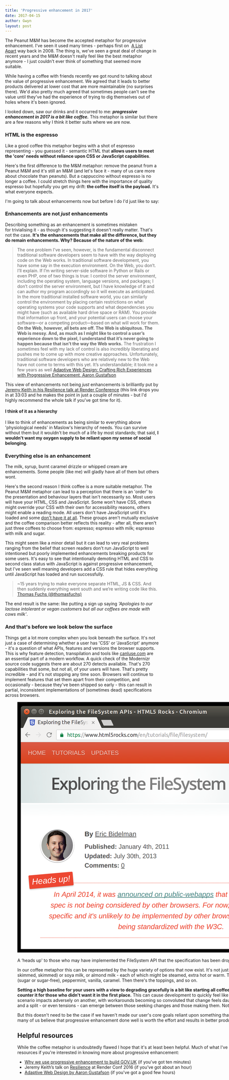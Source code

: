 ```yaml
---
title: 'Progressive enhancement in 2017'
date: 2017-04-15
author: Gwyn
layout: post
---
```


The Peanut M&M has become the accepted metaphor for progressive enhancement. I've seen it used many times - perhaps first on  [A List Apart](https://alistapart.com/article/understandingprogressiveenhancement) way back in 2008. The thing is, we've seen a great deal of change in recent years and the M&M doesn't really feel like the best metaphor anymore - I just couldn't ever think of something that seemed more suitable.

While having a coffee with friends recently we got round to talking about the value of progressive enhancement. We agreed that it leads to better products delivered at lower cost that are more maintainable (no surprises there). We'd also pretty much agreed that sometimes people can't see the value until they've had the experience of trying to dig themselves out of holes where it's been ignored.

I looked down, saw our drinks and it occurred to me: **_progressive enhancement in 2017 is a bit like coffee._** This metaphor is similar but there are a few reasons why I think it better suits where we are now.

### HTML is the espresso

Like a good coffee this metaphor begins with a shot of espresso representing - you guessed it - semantic HTML that **allows users to meet the 'core' needs without reliance upon CSS or JavaScript capabilities**.

Here's the first difference to the M&M metaphor: remove the peanut from a Peanut M&M and it's still an M&M (and let's face it - many of us care more about chocolate than peanuts). But a cappuccino without espresso is no longer a coffee. I could stretch things here with the importance of quality espresso but hopefully you get my drift: **the coffee itself is the payload.** It's what everyone expects.

I'm going to talk about enhancements now but before I do I'd just like to say:

### Enhancements are not _just_ enhancements

Describing something as an enhancement is sometimes mistaken for trivialising it - as though it's suggesting it doesn't really matter. That's not the case. **It's the enhancements that make all the difference, but they do remain enhancements. Why? Because of the nature of the web:**

  > The one problem I’ve seen, however, is the fundamental disconnect traditional software developers seem to have with the way deploying code on the Web works. In traditional software development, you have some say in the execution environment. On the Web, you don’t. I’ll explain. If I’m writing server-side software in Python or Rails or even PHP, one of two things is true: I control the server environment, including the operating system, language versions, and packages; I don’t control the server environment, but I have knowledge of it and can author my program accordingly so it will execute as anticipated. In the more traditional installed software world, you can similarly control the environment by placing certain restrictions on what operating systems your code supports and what dependencies you might have (such as available hard drive space or RAM). You provide that information up front, and your potential users can choose your software—or a competing product—based on what will work for them. <strong>On the Web, however, all bets are off. The Web is ubiquitous. The Web is messy. And, as much as I might like to control a user’s experience down to the pixel, I understand that it’s never going to happen because that isn’t the way the Web works.</strong> The frustration I sometimes feel with my lack of control is also incredibly liberating and pushes me to come up with more creative approaches. Unfortunately, traditional software developers who are relatively new to the Web have not come to terms with this yet. It’s understandable; it took me a few years as well [Adaptive Web Design: Crafting Rich Experiences with Progressive Enhancement, Aaron Gustafson](https://www.safaribooksonline.com/library/view/adaptive-web-design/9780134216287/)

This view of enhancements not being _just_ enhancements is brilliantly put by [Jeremy Keith in his Resilience talk at Render Conference](https://vimeo.com/166790296#t=1993s) (this link drops you in at 33:03 and he makes the point in just a couple of minutes - but I'd highly recommend the whole talk if you've got time for it).
 
#### I think of it as a hierarchy

 I like to think of enhancements as being similar to everything above 'physiological needs' in Maslow's hierarchy of needs. You can survive without them but it wouldn't be much of a life by most standards; that said, **I wouldn't want my oxygen supply to be reliant upon my sense of social belonging**.

### Everything else is an enhancement

The milk, syrup, burnt caramel drizzle or whipped cream are enhancements. Some people (like me) will gladly have all of them but others wont.

Here's the second reason I think coffee is a more suitable metaphor. The Peanut M&M metaphor can lead to a perception that there is an 'order' to the presentation and behaviour layers that isn't necessarily so. Most users will have your HTML, CSS and JavaScript. Some won't have CSS, others might override your CSS with their own for accessibility reasons, others might enable a reading mode. All users don't have JavaScript until it's loaded and some [don't have it at all](https://kryogenix.org/code/browser/everyonehasjs.html). These groups aren't mutually exclusive and the coffee comparison better reflects this reality - after all, there aren't just three coffees to choose from: espresso; espresso with milk; espresso with milk and sugar.

This might seem like a minor detail but it can lead to very real problems ranging from the belief that screen readers don't run JavaScript to well intentioned but poorly implemented enhancements breaking products for some users. It's easy to see that intentionally demoting HTML and CSS to second class status with JavaScript is against progressive enhancement, but I've seen well meaning developers add a CSS rule that hides everything until JavaScript has loaded and run successfully.

> ~15 years trying to make everyone separate HTML, JS & CSS. And then suddenly everything went south and we’re writing code like this. [Thomas Fuchs (@thomasfuchs)](https://twitter.com/thomasfuchs/status/810885087214637057)

The end result is the same: like putting a sign up saying _'Apologies to our lactose intolerant or vegan customers but all our coffees are made with cows milk'_.

### And that's before we look below the surface

Things get a lot more complex when you look beneath the surface. It's not just a case of determining whether a user has 'CSS' or 'JavaScript' anymore - it's a question of what APIs, features and versions the browser supports. This is why feature detection, transpilation and tools like [canIuse.com](http://caniuse.com/#) are an essential part of a modern workflow. A quick check of the Modernizr source code suggests there are about 270 detects available. That's 270 capabilities that some, but not all, of your users will have. That's pretty incredible - and it's not stopping any time soon. Browsers will continue to implement features that set them apart from their competition, and occasionally - because they've been shipped so early - this can result in partial, inconsistent implementations of (sometimes dead) specifications across browsers.<figure id="attachment_1283" style="width: 1024px" class="wp-caption alignnone">

![](/content/exploring_filesystem_api.png)

A ‘heads up' to those who may have implemented the FileSystem API that the specification has been dropped.

In our coffee metaphor this can be represented by the huge variety of options that now exist. It's not just 'milk' any more, it's cow's milk (whole, semi-skimmed, skimmed) or soya milk, or almond milk - each of which might be steamed, extra hot or warm. Then there's the flavoured syrups - hazelnut (sugar or sugar-free), peppermint, vanilla, caramel. Then there's the toppings, and so on.

**Setting a high baseline for your users with a view to degrading gracefully is a bit like starting all coffees with a syrup then adding other flavours to counter it for those who didn't want it in the first place.** This can cause development to quickly feel like every change made to accommodate one scenario impacts adversely on another, with workarounds becoming so convoluted that change feels daunting. Development slows down, morale drops and a split - or even tensions - can emerge between those seeking changes and those making them. Not a good scenario for a team or a product.

But this doesn't need to be the case if we haven't made our user's core goals reliant upon something that should have been an enhancement. That's why many of us believe that progressive enhancement done well is worth the effort and results in better products and happier, more productive teams.

## Helpful resources

While the coffee metaphor is undoubtedly flawed I hope that it's at least been helpful. Much of what I've said here has been said before, so here are a few resources if you're interested in knowing more about progressive enhancement:

* [Why we use progressive enhancement to build GOV.UK](https://gdstechnology.blog.gov.uk/2016/09/19/why-we-use-progressive-enhancement-to-build-gov-uk/) (if you've got ten minutes)
* Jeremy Keith’s talk on [Resilience](https://vimeo.com/166790296) at Render Conf 2016 (if you’ve got about an hour)
* [Adaptive Web Design by Aaron Gustafson](https://adaptivewebdesign.info/2nd-edition/) (if you've got a good few hours)